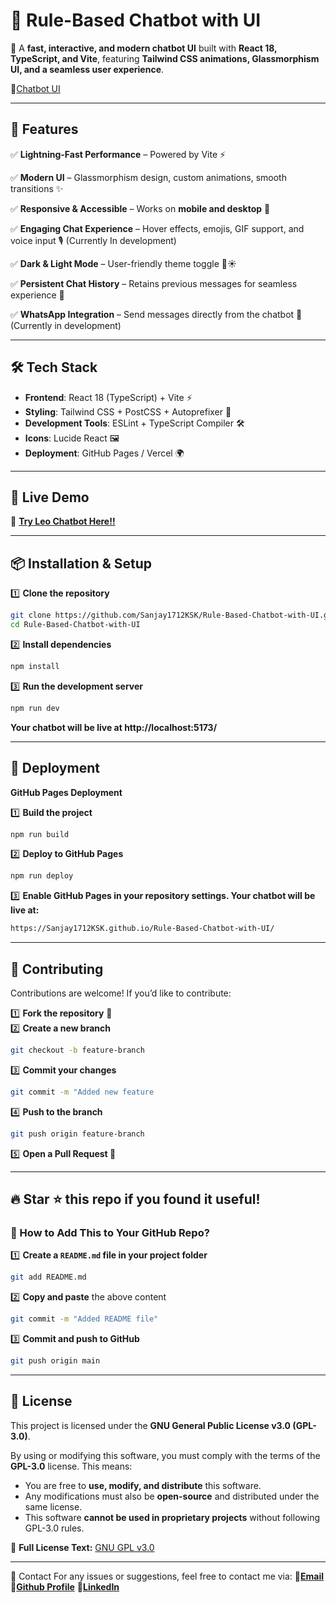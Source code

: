 # 🤖 Rule-Based Chatbot with UI

🚀 A **fast, interactive, and modern chatbot UI** built with **React 18, TypeScript, and Vite**, featuring **Tailwind CSS animations, Glassmorphism UI, and a seamless user experience**.

📸[Chatbot UI](https://github.com/Sanjay1712KSK/Rule-Based-Chatbot-with-UI/issues/1#issue-2903622977) 

---

## 🌟 Features

✅ **Lightning-Fast Performance** – Powered by Vite ⚡  

✅ **Modern UI** – Glassmorphism design, custom animations, smooth transitions ✨  

✅ **Responsive & Accessible** – Works on **mobile and desktop** 📱  

✅ **Engaging Chat Experience** – Hover effects, emojis, GIF support, and voice input 🎙️  (Currently In development)

✅ **Dark & Light Mode** – User-friendly theme toggle 🌙☀️  

✅ **Persistent Chat History** – Retains previous messages for seamless experience 💬  

✅ **WhatsApp Integration** – Send messages directly from the chatbot 📲  (Currently in development)

---

## 🛠️ Tech Stack

- **Frontend**: React 18 (TypeScript) + Vite ⚡  
- **Styling**: Tailwind CSS + PostCSS + Autoprefixer 🎨  
- **Development Tools**: ESLint + TypeScript Compiler 🛠️  
- **Icons**: Lucide React 🖼️  
- **Deployment**: GitHub Pages / Vercel 🌍  

---

## 🚀 Live Demo

🔗 **[Try Leo Chatbot Here!!](https://Sanjay1712KSK.github.io/Rule-Based-Chatbot-with-UI/)**

---

## 📦 Installation & Setup

1️⃣ **Clone the repository**  
```sh
git clone https://github.com/Sanjay1712KSK/Rule-Based-Chatbot-with-UI.git
cd Rule-Based-Chatbot-with-UI
```

2️⃣ **Install dependencies**  
```sh
npm install
```

3️⃣ **Run the development server**
```sh
npm run dev
```
**Your chatbot will be live at http://localhost:5173/**

---

## 🚀 Deployment

**GitHub Pages Deployment**

1️⃣ **Build the project**  
```sh
npm run build
```

2️⃣ **Deploy to GitHub Pages**  
```sh
npm run deploy
```

3️⃣ **Enable GitHub Pages in your repository settings.
Your chatbot will be live at:**
```sh
https://Sanjay1712KSK.github.io/Rule-Based-Chatbot-with-UI/
```
---

## 🤝 Contributing

Contributions are welcome! If you’d like to contribute:

1️⃣ **Fork the repository** 🍴  
2️⃣ **Create a new branch**  
   ```sh
   git checkout -b feature-branch
   ```
3️⃣ **Commit your changes**
   ```sh
   git commit -m "Added new feature
   ```
4️⃣ **Push to the branch**  
   ```sh
   git push origin feature-branch
   ```
5️⃣ **Open a Pull Request 🚀**

---

## 🔥 Star ⭐ this repo if you found it useful!
### **📌 How to Add This to Your GitHub Repo?**
1️⃣ **Create a `README.md` file in your project folder**  
```sh
git add README.md
```
2️⃣ **Copy and paste** the above content  
```sh
git commit -m "Added README file"
```
3️⃣ **Commit and push to GitHub**  
```sh
git push origin main
```

---

## 📄 License

This project is licensed under the **GNU General Public License v3.0 (GPL-3.0)**.  

By using or modifying this software, you must comply with the terms of the **GPL-3.0** license. This means:  
- You are free to **use, modify, and distribute** this software.  
- Any modifications must also be **open-source** and distributed under the same license.  
- This software **cannot be used in proprietary projects** without following GPL-3.0 rules.  

📜 **Full License Text:** [GNU GPL v3.0](https://www.gnu.org/licenses/gpl-3.0.html)  

---

📩 Contact
For any issues or suggestions, feel free to contact me via:
📧**[Email](sanjayksk1712@gmail.com)**
🐙**[Github Profile](https://github.com/Sanjay1712KSK)**
🔗**[LinkedIn](https://www.linkedin.com/in/sanjaykumarksk/)**
